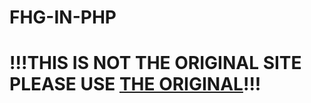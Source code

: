 # FHG-IN-PHP
# !!!THIS IS NOT THE ORIGINAL SITE PLEASE USE <a href="https://www.fhg.se">THE ORIGINAL</a>!!!


